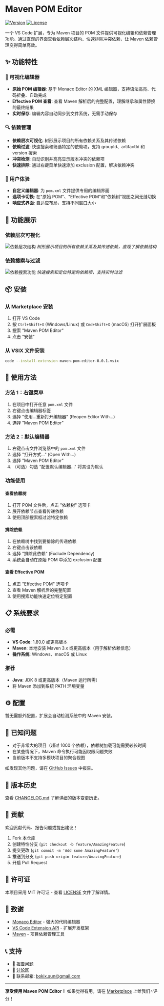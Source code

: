 # Maven POM Editor

[![Version](https://img.shields.io/badge/version-0.0.1-blue.svg)](https://marketplace.visualstudio.com/items?itemName=Bokix.maven-pom-editor)
[![License](https://img.shields.io/badge/license-MIT-green.svg)](LICENSE)

一个 VS Code 扩展，专为 Maven 项目的 POM 文件提供可视化编辑和依赖管理功能。通过直观的界面查看依赖层次结构、快速排除冲突依赖，让 Maven 依赖管理变得简单高效。

## ✨ 功能特性

### 🎨 可视化编辑器
- **原始 POM 编辑器**: 基于 Monaco Editor 的 XML 编辑器，支持语法高亮、代码折叠、自动完成
- **Effective POM 查看**: 查看 Maven 解析后的完整配置，理解继承和属性替换的最终结果
- **实时保存**: 编辑内容自动同步到文件系统，无需手动保存

### 🔍 依赖管理
- **依赖层次可视化**: 树形展示项目的所有依赖关系及其传递依赖
- **依赖过滤**: 快速搜索和筛选特定的依赖项，支持 groupId、artifactId 和 version 搜索
- **冲突检测**: 自动识别并高亮显示版本冲突的依赖项
- **快速排除**: 通过右键菜单快速添加 exclusion 配置，解决依赖冲突

### 🚀 用户体验
- **自定义编辑器**: 为 `pom.xml` 文件提供专用的编辑界面
- **选项卡切换**: 在"原始 POM"、"Effective POM"和"依赖树"视图之间无缝切换
- **响应式界面**: 自适应布局，支持不同窗口大小

## 📸 功能展示

### 依赖层次可视化
![依赖层次结构](images/dependency-hierarchy.png)
*树形展示项目的所有依赖关系及其传递依赖，直观了解依赖结构*

### 依赖搜索与过滤
![依赖搜索功能](images/dependency-search.png)
*快速搜索和定位特定的依赖项，支持实时过滤*

## 📦 安装

### 从 Marketplace 安装
1. 打开 VS Code
2. 按 `Ctrl+Shift+X` (Windows/Linux) 或 `Cmd+Shift+X` (macOS) 打开扩展面板
3. 搜索 "Maven POM Editor"
4. 点击 "安装"

### 从 VSIX 文件安装
```bash
code --install-extension maven-pom-editor-0.0.1.vsix
```

## 🎯 使用方法

### 方法 1：右键菜单
1. 在项目中打开任意 `pom.xml` 文件
2. 右键点击编辑器标签
3. 选择 "使用...重新打开编辑器" (Reopen Editor With...)
4. 选择 "Maven POM Editor"

### 方法 2：默认编辑器
1. 右键点击文件浏览器中的 `pom.xml` 文件
2. 选择 "打开方式..." (Open With...)
3. 选择 "Maven POM Editor"
4. （可选）勾选 "配置默认编辑器..." 将其设为默认

### 功能使用

#### 查看依赖树
1. 打开 POM 文件后，点击 "依赖树" 选项卡
2. 展开依赖节点查看传递依赖
3. 使用顶部搜索框过滤特定依赖

#### 排除依赖
1. 在依赖树中找到要排除的传递依赖
2. 右键点击该依赖
3. 选择 "排除此依赖" (Exclude Dependency)
4. 系统会自动在原始 POM 中添加 exclusion 配置

#### 查看 Effective POM
1. 点击 "Effective POM" 选项卡
2. 查看 Maven 解析后的完整配置
3. 使用搜索功能快速定位特定配置

## 📋 系统要求

### 必需
- **VS Code**: 1.80.0 或更高版本
- **Maven**: 本地安装 Maven 3.x 或更高版本（用于解析依赖信息）
- **操作系统**: Windows、macOS 或 Linux

### 推荐
- **Java**: JDK 8 或更高版本（Maven 运行所需）
- 将 Maven 添加到系统 PATH 环境变量

## ⚙️ 配置

暂无需额外配置，扩展会自动检测系统中的 Maven 安装。

## 🐛 已知问题

- 对于非常大的项目（超过 1000 个依赖），依赖树加载可能需要较长时间
- 在某些情况下，Maven 命令执行可能因权限问题失败
- 当前版本不支持多模块项目的聚合视图

如发现其他问题，请在 [GitHub Issues](https://github.com/bokix/maven-pom-editor.git/issues) 中报告。

## 🔄 版本历史

查看 [CHANGELOG.md](CHANGELOG.md) 了解详细的版本变更历史。

## 🤝 贡献

欢迎贡献代码、报告问题或提出建议！

1. Fork 本仓库
2. 创建特性分支 (`git checkout -b feature/AmazingFeature`)
3. 提交更改 (`git commit -m 'Add some AmazingFeature'`)
4. 推送到分支 (`git push origin feature/AmazingFeature`)
5. 开启 Pull Request

## 📄 许可证

本项目采用 MIT 许可证 - 查看 [LICENSE](LICENSE) 文件了解详情。

## 🙏 致谢

- [Monaco Editor](https://microsoft.github.io/monaco-editor/) - 强大的代码编辑器
- [VS Code Extension API](https://code.visualstudio.com/api) - 扩展开发框架
- [Maven](https://maven.apache.org/) - 项目依赖管理工具

## 📞 支持

- 🐛 [报告问题](https://github.com/bokix/maven-pom-editor.git/issues)
- 💬 [讨论区](https://github.com/bokix/maven-pom-editor.git/discussions)
- 📧 联系邮箱: bokix.sun@gmail.com

---

**享受使用 Maven POM Editor！** 如果觉得有用，请在 [Marketplace](https://marketplace.visualstudio.com/items?itemName=Bokix.maven-pom-editor) 上给我们⭐️评分！

